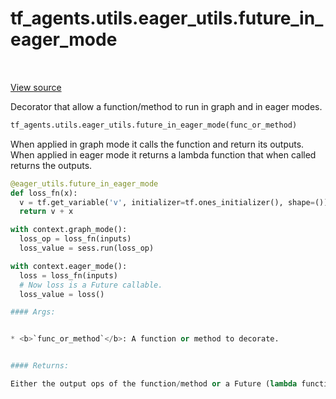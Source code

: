 <div itemscope itemtype="http://developers.google.com/ReferenceObject">
<meta itemprop="name" content="tf_agents.utils.eager_utils.future_in_eager_mode" />
<meta itemprop="path" content="Stable" />
</div>

# tf_agents.utils.eager_utils.future_in_eager_mode

<table class="tfo-notebook-buttons tfo-api" align="left">
</table>

<a target="_blank" href="https://github.com/tensorflow/agents/tree/master/tf_agents/utils/eager_utils.py">View
source</a>

Decorator that allow a function/method to run in graph and in eager modes.

``` python
tf_agents.utils.eager_utils.future_in_eager_mode(func_or_method)
```



<!-- Placeholder for "Used in" -->

When applied in graph mode it calls the function and return its outputs.
When applied in eager mode it returns a lambda function that when called
returns the outputs.

```python
@eager_utils.future_in_eager_mode
def loss_fn(x):
  v = tf.get_variable('v', initializer=tf.ones_initializer(), shape=())
  return v + x

with context.graph_mode():
  loss_op = loss_fn(inputs)
  loss_value = sess.run(loss_op)

with context.eager_mode():
  loss = loss_fn(inputs)
  # Now loss is a Future callable.
  loss_value = loss()

#### Args:


* <b>`func_or_method`</b>: A function or method to decorate.


#### Returns:

Either the output ops of the function/method or a Future (lambda function).
```
